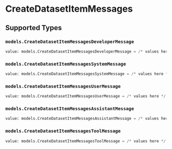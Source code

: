 # CreateDatasetItemMessages


## Supported Types

### `models.CreateDatasetItemMessagesDeveloperMessage`

```python
value: models.CreateDatasetItemMessagesDeveloperMessage = /* values here */
```

### `models.CreateDatasetItemMessagesSystemMessage`

```python
value: models.CreateDatasetItemMessagesSystemMessage = /* values here */
```

### `models.CreateDatasetItemMessagesUserMessage`

```python
value: models.CreateDatasetItemMessagesUserMessage = /* values here */
```

### `models.CreateDatasetItemMessagesAssistantMessage`

```python
value: models.CreateDatasetItemMessagesAssistantMessage = /* values here */
```

### `models.CreateDatasetItemMessagesToolMessage`

```python
value: models.CreateDatasetItemMessagesToolMessage = /* values here */
```

